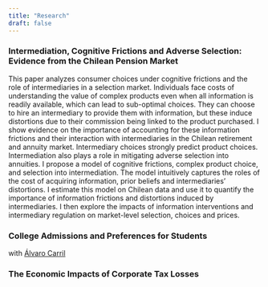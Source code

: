 ```yaml
---
title: "Research"
draft: false
---
```


### Intermediation, Cognitive Frictions and Adverse Selection: Evidence from the Chilean Pension Market
This paper analyzes consumer choices under cognitive frictions and the role of intermediaries in a selection market. Individuals face costs of understanding the value of complex products even when all information is readily available, which can lead to sub-optimal choices. They can choose to hire an intermediary to provide them with information, but these induce distortions due to their commission being linked to the product purchased. I show evidence on the importance of accounting for these information frictions and their interaction with intermediaries in the Chilean retirement and annuity market. Intermediary choices strongly predict product choices. Intermediation also plays a role in mitigating adverse selection into annuities. I propose a model of cognitive frictions, complex product choice, and selection into intermediation. The model intuitively captures the roles of the cost of acquiring information, prior beliefs and intermediaries’ distortions. I estimate this model on Chilean data and use it to quantify the importance of information frictions and distortions induced by intermediaries. I then explore the impacts of information interventions and intermediary regulation on market-level selection, choices and prices.

### College Admissions and Preferences for Students
with [Álvaro Carril](https://acarril.github.io)

### The Economic Impacts of Corporate Tax Losses
